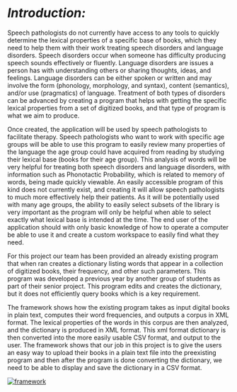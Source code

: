 <p><i><h1>Introduction:</i></h1>
Speech pathologists do not currently have access to any tools to quickly determine the lexical properties of a specific base of books, which they need to help them with their work treating speech disorders and language disorders. Speech disorders occur when someone has difficulty producing speech sounds effectively or fluently. Language disorders are issues a person has with understanding others or sharing thoughts, ideas, and feelings. Language disorders can be either spoken or written and may involve the form (phonology, morphology, and syntax), content (semantics), and/or use (pragmatics) of language. Treatment of both types of disorders can be advanced by creating a program that helps with getting the specific lexical properties from a set of digitized books, and that type of program is what we aim to produce. </p>
   <p> Once created, the application will be used by speech pathologists to facilitate therapy. Speech pathologists who want to work with specific age groups will be able to use this program to easily review many properties of the language the age group could have acquired from reading by studying their lexical base (books for their age group). This analysis of words will be very helpful 
for treating both speech disorders and language disorders, with information such as Phonotactic Probability, which is related to memory of words, being made quickly viewable. An easily accessible program of this kind does not currently exist, and creating it will allow speech pathologists to much more effectively help their patients. As it will be potentially used with many age groups, the ability to easily select subsets of the library is very important as the program will only be helpful when able to select exactly what lexical base is intended at the time. The end user of the application should with only basic knowledge of how to operate a computer be able to use it and create a custom workspace to easily find what they need. </p>
    <p>For this project our team has been provided an already existing program that when ran creates a dictionary listing words that appear in a collection of digitized books, their frequency, and other such parameters.  This program was developed a previous year by another group of students as part of their senior project. This program edits and creates the dictionary, but it does not efficiently query books which is a key requirement. </p>
    <p>The framework shows how the existing program takes as input digital books in plain text, computes their word frequencies, and outputs a corpus in XML format. The lexical properties of the words in this corpus are then analyzed, and the dictionary is produced in XML format. This xml format dictionary is then converted into the more easily usable CSV format, and output to the user. The framework shows that our job in this project is to give the users an easy way to upload their books in a plain text file into the preexisting program and then after the program is done converting the dictionary, we need to be able to display and save the dictionary in a CSV format.</p>
    
<a href="https://ibb.co/jUg8sx"><img src="https://preview.ibb.co/e5cgCx/framework.jpg" alt="framework" border="0" /></a>
   

    
    
